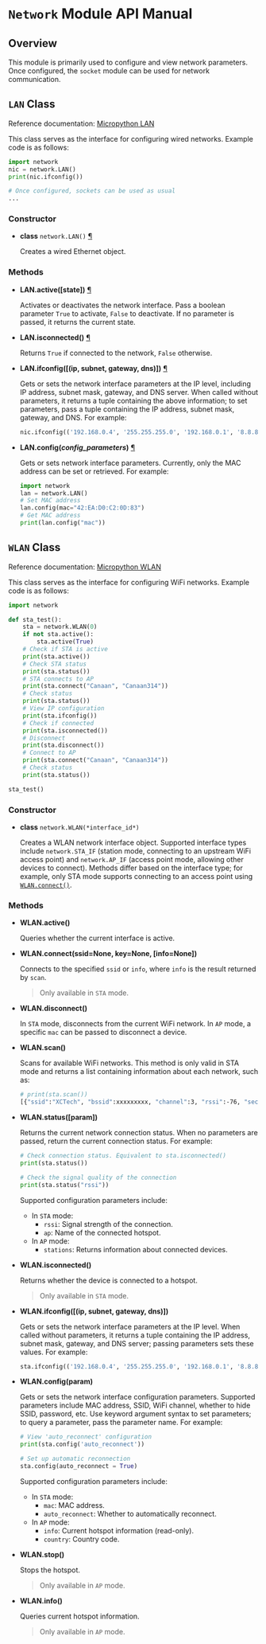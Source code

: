 # `Network` Module API Manual

## Overview

This module is primarily used to configure and view network parameters. Once configured, the `socket` module can be used for network communication.

## `LAN` Class

Reference documentation: [Micropython LAN](https://docs.micropython.org/en/latest/library/network.LAN.html)

This class serves as the interface for configuring wired networks. Example code is as follows:

```python
import network
nic = network.LAN()
print(nic.ifconfig())

# Once configured, sockets can be used as usual
...
```

### Constructor

- **class** `network.LAN()` [¶](https://docs.micropython.org/en/latest/library/network.LAN.html#network.LAN)

  Creates a wired Ethernet object.

### Methods

- **LAN.active([state])** [¶](https://docs.micropython.org/en/latest/library/network.LAN.html#network.LAN.active)

  Activates or deactivates the network interface. Pass a boolean parameter `True` to activate, `False` to deactivate. If no parameter is passed, it returns the current state.

- **LAN.isconnected()** [¶](https://docs.micropython.org/en/latest/library/network.LAN.html#network.LAN.isconnected)

  Returns `True` if connected to the network, `False` otherwise.

- **LAN.ifconfig([(ip, subnet, gateway, dns)])** [¶](https://docs.micropython.org/en/latest/library/network.LAN.html#network.LAN.ifconfig)

  Gets or sets the network interface parameters at the IP level, including IP address, subnet mask, gateway, and DNS server. When called without parameters, it returns a tuple containing the above information; to set parameters, pass a tuple containing the IP address, subnet mask, gateway, and DNS. For example:

  ```python
  nic.ifconfig(('192.168.0.4', '255.255.255.0', '192.168.0.1', '8.8.8.8'))
  ```

- **LAN.config(*config_parameters*)** [¶](https://docs.micropython.org/en/latest/library/network.LAN.html#network.LAN.config)

  Gets or sets network interface parameters. Currently, only the MAC address can be set or retrieved. For example:

  ```python
  import network
  lan = network.LAN()
  # Set MAC address
  lan.config(mac="42:EA:D0:C2:0D:83")
  # Get MAC address
  print(lan.config("mac"))
  ```

## `WLAN` Class

Reference documentation: [Micropython WLAN](https://docs.micropython.org/en/latest/library/network.WLAN.html)

This class serves as the interface for configuring WiFi networks. Example code is as follows:

```python
import network

def sta_test():
    sta = network.WLAN(0)
    if not sta.active():
        sta.active(True)
    # Check if STA is active
    print(sta.active())
    # Check STA status
    print(sta.status())
    # STA connects to AP
    print(sta.connect("Canaan", "Canaan314"))
    # Check status
    print(sta.status())
    # View IP configuration
    print(sta.ifconfig())
    # Check if connected
    print(sta.isconnected())
    # Disconnect
    print(sta.disconnect())
    # Connect to AP
    print(sta.connect("Canaan", "Canaan314"))
    # Check status
    print(sta.status())

sta_test()
```

### Constructor

- **class** `network.WLAN(*interface_id*)`

  Creates a WLAN network interface object. Supported interface types include `network.STA_IF` (station mode, connecting to an upstream WiFi access point) and `network.AP_IF` (access point mode, allowing other devices to connect). Methods differ based on the interface type; for example, only STA mode supports connecting to an access point using [`WLAN.connect()`](https://docs.micropython.org/en/latest/library/network.WLAN.html#network.WLAN.connect).

### Methods

- **WLAN.active()**

  Queries whether the current interface is active.

- **WLAN.connect(ssid=None, key=None, [info=None])**

  Connects to the specified `ssid` or `info`, where `info` is the result returned by `scan`.

  > Only available in `STA` mode.

- **WLAN.disconnect()**

  In `STA` mode, disconnects from the current WiFi network.
  In `AP` mode, a specific `mac` can be passed to disconnect a device.

- **WLAN.scan()**

  Scans for available WiFi networks. This method is only valid in STA mode and returns a list containing information about each network, such as:

  ```bash
  # print(sta.scan())
  [{"ssid":"XCTech", "bssid":xxxxxxxxx, "channel":3, "rssi":-76, "security":"SECURITY_WPA_WPA2_MIXED_PSK", "band":"2.4G", "hidden":0},...]
  ```

- **WLAN.status([param])**

  Returns the current network connection status. When no parameters are passed, return the current connection status. For example:

  ```python
  # Check connection status. Equivalent to sta.isconnected()
  print(sta.status())

  # Check the signal quality of the connection
  print(sta.status("rssi"))
  ```

  Supported configuration parameters include:

  - In `STA` mode:
    - `rssi`: Signal strength of the connection.
    - `ap`: Name of the connected hotspot.
  - In `AP` mode:
    - `stations`: Returns information about connected devices.

- **WLAN.isconnected()**

  Returns whether the device is connected to a hotspot.

  > Only available in `STA` mode.

- **WLAN.ifconfig([(ip, subnet, gateway, dns)])**

  Gets or sets the network interface parameters at the IP level. When called without parameters, it returns a tuple containing the IP address, subnet mask, gateway, and DNS server; passing parameters sets these values. For example:

  ```python
  sta.ifconfig(('192.168.0.4', '255.255.255.0', '192.168.0.1', '8.8.8.8'))
  ```

- **WLAN.config(param)**

  Gets or sets the network interface configuration parameters. Supported parameters include MAC address, SSID, WiFi channel, whether to hide SSID, password, etc. Use keyword argument syntax to set parameters; to query a parameter, pass the parameter name. For example:

  ```python
  # View 'auto_reconnect' configuration
  print(sta.config('auto_reconnect'))

  # Set up automatic reconnection
  sta.config(auto_reconnect = True)
  ```

  Supported configuration parameters include:

  - In `STA` mode:
    - `mac`: MAC address.
    - `auto_reconnect`: Whether to automatically reconnect.
  - In `AP` mode:
    - `info`: Current hotspot information (read-only).
    - `country`: Country code.

- **WLAN.stop()**

  Stops the hotspot.

  > Only available in `AP` mode.

- **WLAN.info()**

  Queries current hotspot information.

  > Only available in `AP` mode.
